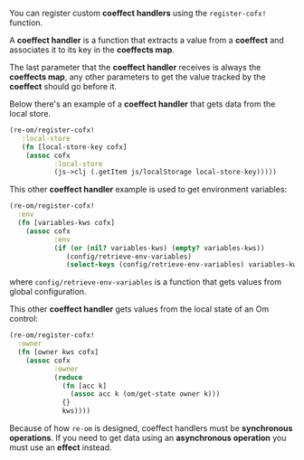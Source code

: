 You can register custom **coeffect handlers** using the `register-cofx!` function.

A **coeffect handler** is a function that extracts a value from a **coeffect** and associates it to its key in the **coeffects map**.

The last parameter that the **coeffect handler** receives is always the **coeffects map**,
any other parameters to get the value tracked by the **coeffect** should go before it.

Below there's an example of a **coeffect handler** that gets data from the local store.

```clj
(re-om/register-cofx!
   :local-store
   (fn [local-store-key cofx]
    (assoc cofx
           :local-store
           (js->clj (.getItem js/localStorage local-store-key)))))
```

This other **coeffect handler** example is used to get environment variables:

```clj
(re-om/register-cofx!
  :env
  (fn [variables-kws cofx]
    (assoc cofx
           :env
           (if (or (nil? variables-kws) (empty? variables-kws))
              (config/retrieve-env-variables)
              (select-keys (config/retrieve-env-variables) variables-kws)))))
```
where `config/retrieve-env-variables` is a function that gets values from global configuration.

This other **coeffect handler** gets values from the local state of an Om control:

```clj
(re-om/register-cofx!
  :owner
  (fn [owner kws cofx]
    (assoc cofx
           :owner
           (reduce
             (fn [acc k]
               (assoc acc k (om/get-state owner k)))
             {}
             kws))))
```

Because of how `re-om` is designed, coeffect handlers must be **synchronous operations**. If you need to get data using an **asynchronous operation** you must use an **effect** instead.